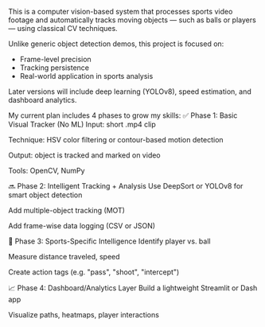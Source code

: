 This is a computer vision-based system that processes sports video footage and automatically tracks moving objects — such as balls or players — using classical CV techniques.

Unlike generic object detection demos, this project is focused on:
- Frame-level precision
- Tracking persistence
- Real-world application in sports analysis

Later versions will include deep learning (YOLOv8), speed estimation, and dashboard analytics.

My current plan includes 4 phases to grow my skills: 
✅ Phase 1: Basic Visual Tracker (No ML)
Input: short .mp4 clip

Technique: HSV color filtering or contour-based motion detection

Output: object is tracked and marked on video

Tools: OpenCV, NumPy

🔜 Phase 2: Intelligent Tracking + Analysis
Use DeepSort or YOLOv8 for smart object detection

Add multiple-object tracking (MOT)

Add frame-wise data logging (CSV or JSON)

🧠 Phase 3: Sports-Specific Intelligence
Identify player vs. ball

Measure distance traveled, speed

Create action tags (e.g. "pass", "shoot", "intercept")

📈 Phase 4: Dashboard/Analytics Layer
Build a lightweight Streamlit or Dash app

Visualize paths, heatmaps, player interactions
